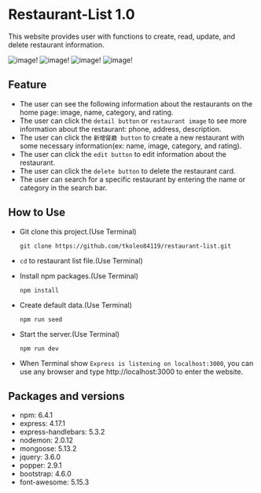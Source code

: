 # Restaurant-List 1.0
This website provides user with functions to create, read, update, and delete restaurant information.

![image](https://github.com/tkoleo84119/restaurant-list/blob/cea907caaac753302ef53287da60ba6d750fd248/Home%20page.png)!
![image](https://github.com/tkoleo84119/restaurant-list/blob/cea907caaac753302ef53287da60ba6d750fd248/Create%20page.png)!
![image](https://github.com/tkoleo84119/restaurant-list/blob/cea907caaac753302ef53287da60ba6d750fd248/Edit%20page.png)!
![image](https://github.com/tkoleo84119/restaurant-list/blob/cea907caaac753302ef53287da60ba6d750fd248/Detail%20page.png)!

## Feature
* The user can see the following information about the restaurants on the home page: image, name, category, and rating.
* The user can click the `detail button` or `restaurant image` to see more information about the restaurant: phone, address, description.
* The user can click the `新增餐廳 button` to create a new restaurant with some necessary information(ex: name, image, category, and rating).
* The user can click the `edit button` to edit information about the restaurant.
* The user can click the `delete button` to delete the restaurant card.
* The user can search for a specific restaurant by entering the name or category in the search bar.

## How to Use
* Git clone this project.(Use Terminal)

  ```
  git clone https://github.com/tkoleo84119/restaurant-list.git
  ```
* `cd` to restaurant list file.(Use Terminal)
* Install npm packages.(Use Terminal)

  ```
  npm install
  ```
* Create default data.(Use Terminal)

  ```
  npm run seed
  ```

* Start the server.(Use Terminal)

  ```
  npm run dev
  ```
* When Terminal show `Express is listening on localhost:3000`, you can use any browser and type http://localhost:3000 to enter the website.

## Packages and versions
* npm: 6.4.1
* express: 4.17.1
* express-handlebars: 5.3.2
* nodemon: 2.0.12
* mongoose: 5.13.2
* jquery: 3.6.0
* popper: 2.9.1
* bootstrap: 4.6.0
* font-awesome: 5.15.3
